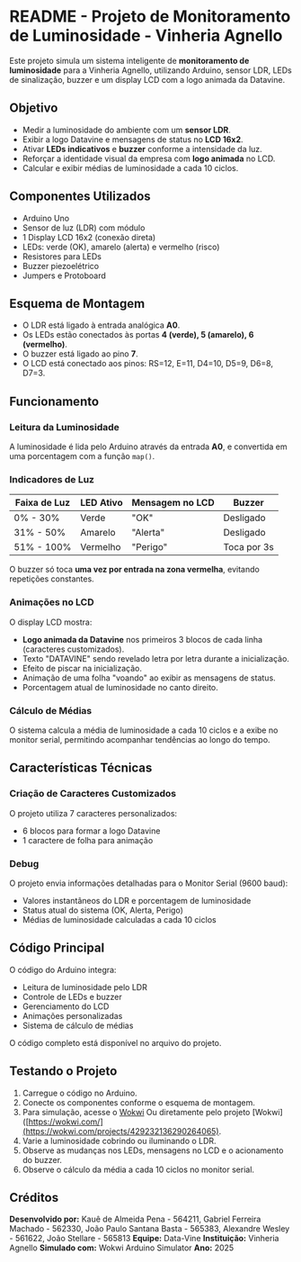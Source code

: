 # README - Projeto de Monitoramento de Luminosidade - Vinheria Agnello
Este projeto simula um sistema inteligente de **monitoramento de luminosidade** para a Vinheria Agnello, utilizando Arduino, sensor LDR, LEDs de sinalização, buzzer e um display LCD com a logo animada da Datavine.
## Objetivo
- Medir a luminosidade do ambiente com um **sensor LDR**.
- Exibir a logo Datavine e mensagens de status no **LCD 16x2**.
- Ativar **LEDs indicativos** e **buzzer** conforme a intensidade da luz.
- Reforçar a identidade visual da empresa com **logo animada** no LCD.
- Calcular e exibir médias de luminosidade a cada 10 ciclos.

## Componentes Utilizados
- Arduino Uno
- Sensor de luz (LDR) com módulo
- 1 Display LCD 16x2 (conexão direta)
- LEDs: verde (OK), amarelo (alerta) e vermelho (risco)
- Resistores para LEDs
- Buzzer piezoelétrico
- Jumpers e Protoboard

## Esquema de Montagem
- O LDR está ligado à entrada analógica **A0**.
- Os LEDs estão conectados às portas **4 (verde), 5 (amarelo), 6 (vermelho)**.
- O buzzer está ligado ao pino **7**.
- O LCD está conectado aos pinos: RS=12, E=11, D4=10, D5=9, D6=8, D7=3.

## Funcionamento
### Leitura da Luminosidade
A luminosidade é lida pelo Arduino através da entrada **A0**, e convertida em uma porcentagem com a função `map()`.
### Indicadores de Luz

| Faixa de Luz | LED Ativo | Mensagem no LCD | Buzzer |
| --- | --- | --- | --- |
| 0% - 30% | Verde | "OK" | Desligado |
| 31% - 50% | Amarelo | "Alerta" | Desligado |
| 51% - 100% | Vermelho | "Perigo" | Toca por 3s |
O buzzer só toca **uma vez por entrada na zona vermelha**, evitando repetições constantes.
### Animações no LCD
O display LCD mostra:
- **Logo animada da Datavine** nos primeiros 3 blocos de cada linha (caracteres customizados).
- Texto "DATAVINE" sendo revelado letra por letra durante a inicialização.
- Efeito de piscar na inicialização.
- Animação de uma folha "voando" ao exibir as mensagens de status.
- Porcentagem atual de luminosidade no canto direito.

### Cálculo de Médias
O sistema calcula a média de luminosidade a cada 10 ciclos e a exibe no monitor serial, permitindo acompanhar tendências ao longo do tempo.
## Características Técnicas
### Criação de Caracteres Customizados
O projeto utiliza 7 caracteres personalizados:
- 6 blocos para formar a logo Datavine
- 1 caractere de folha para animação

### Debug
O projeto envia informações detalhadas para o Monitor Serial (9600 baud):
- Valores instantâneos do LDR e porcentagem de luminosidade
- Status atual do sistema (OK, Alerta, Perigo)
- Médias de luminosidade calculadas a cada 10 ciclos

## Código Principal
O código do Arduino integra:
- Leitura de luminosidade pelo LDR
- Controle de LEDs e buzzer
- Gerenciamento do LCD
- Animações personalizadas
- Sistema de cálculo de médias

O código completo está disponível no arquivo do projeto.
## Testando o Projeto
1. Carregue o código no Arduino.
2. Conecte os componentes conforme o esquema de montagem.
3. Para simulação, acesse o [Wokwi](https://wokwi.com/) Ou diretamente pelo projeto [Wokwi]([https://wokwi.com/](https://wokwi.com/projects/429232136290264065).
4. Varie a luminosidade cobrindo ou iluminando o LDR.
5. Observe as mudanças nos LEDs, mensagens no LCD e o acionamento do buzzer.
6. Observe o cálculo da média a cada 10 ciclos no monitor serial.

## Créditos
**Desenvolvido por:** Kauê de Almeida Pena - 564211, Gabriel Ferreira Machado - 562330, João Paulo Santana Basta - 565383, Alexandre Wesley - 561622, João Stellare - 565813
**Equipe:** Data-Vine
**Instituição:** Vinheria Agnello
**Simulado com:** Wokwi Arduino Simulator
**Ano:** 2025
